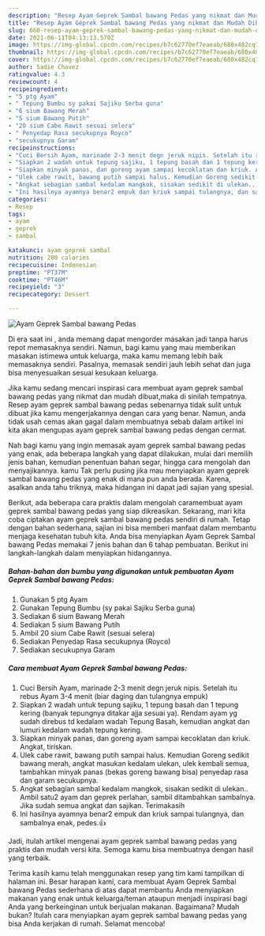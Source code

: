 ```yaml
---
description: "Resep Ayam Geprek Sambal bawang Pedas yang nikmat dan Mudah Dibuat"
title: "Resep Ayam Geprek Sambal bawang Pedas yang nikmat dan Mudah Dibuat"
slug: 660-resep-ayam-geprek-sambal-bawang-pedas-yang-nikmat-dan-mudah-dibuat
date: 2021-06-11T04:13:13.570Z
image: https://img-global.cpcdn.com/recipes/b7c62770ef7eaeab/680x482cq70/ayam-geprek-sambal-bawang-pedas-foto-resep-utama.jpg
thumbnail: https://img-global.cpcdn.com/recipes/b7c62770ef7eaeab/680x482cq70/ayam-geprek-sambal-bawang-pedas-foto-resep-utama.jpg
cover: https://img-global.cpcdn.com/recipes/b7c62770ef7eaeab/680x482cq70/ayam-geprek-sambal-bawang-pedas-foto-resep-utama.jpg
author: Sadie Chavez
ratingvalue: 4.3
reviewcount: 4
recipeingredient:
- "5 ptg Ayam"
- " Tepung Bumbu sy pakai Sajiku Serba guna"
- "6 sium Bawang Merah"
- "5 sium Bawang Putih"
- "20 sium Cabe Rawit sesuai selera"
- " Penyedap Rasa secukupnya Royco"
- "secukupnya Garam"
recipeinstructions:
- "Cuci Bersih Ayam, marinade 2-3 menit degn jeruk nipis. Setelah itu rebus Ayam 3-4 menit (biar daging dan tulangnya empuk)"
- "Siapkan 2 wadah untuk tepung sajiku, 1 tepung basah dan 1 tepung kering (banyak tepungnya ditakar ajja sesuai ya). Rendam ayam yg sudah direbus td kedalam wadah Tepung Basah, kemudian angkat dan lumuri kedalam wadah tepung kering."
- "Siapkan minyak panas, dan goreng ayam sampai kecoklatan dan kriuk. Angkat, tiriskan."
- "Ulek cabe rawit, bawang putih sampai halus. Kemudian Goreng sedikit bawang merah, angkat masukan kedalam ulekan, ulek kembali semua, tambahkan minyak panas (bekas goreng bawang bisa) penyedap rasa dan garam secukupnya."
- "Angkat sebagian sambal kedalam mangkok, sisakan sedikit di ulekan.. Ambil satu2 ayam dan geprek perlahan, sambil ditambahkan sambalnya. Jika sudah semua angkat dan sajikan. Terimakasih"
- "Ini hasilnya ayamnya benar2 empuk dan kriuk sampai tulangnya, dan sambalnya enak, pedes.👍"
categories:
- Resep
tags:
- ayam
- geprek
- sambal

katakunci: ayam geprek sambal 
nutrition: 280 calories
recipecuisine: Indonesian
preptime: "PT37M"
cooktime: "PT46M"
recipeyield: "3"
recipecategory: Dessert

---
```



![Ayam Geprek Sambal bawang Pedas](https://img-global.cpcdn.com/recipes/b7c62770ef7eaeab/680x482cq70/ayam-geprek-sambal-bawang-pedas-foto-resep-utama.jpg)

Di era  saat ini , anda memang dapat mengorder masakan jadi tanpa harus repot memasaknya sendiri. Namun, bagi kamu yang mau memberikan masakan istimewa untuk keluarga, maka kamu memang lebih baik memasaknya sendiri. Pasalnya, memasak sendiri jauh lebih sehat dan juga bisa menyesuaikan sesuai kesukaan keluarga.

Jika kamu sedang mencari inspirasi cara membuat ayam geprek sambal bawang pedas yang nikmat dan mudah dibuat,maka di sinilah tempatnya. Resep ayam geprek sambal bawang pedas  sebenarnya tidak sulit untuk dibuat jika kamu mengerjakannya dengan cara yang benar. Namun, anda tidak usah cemas akan gagal dalam membuatnya 
sebab dalam artikel ini kita akan mengupas ayam geprek sambal bawang pedas dengan cermat.  



Nah bagi kamu yang ingin memasak ayam geprek sambal bawang pedas yang enak, ada beberapa langkah yang dapat dilakukan, mulai dari memilih jenis bahan, kemudian penentuan bahan segar, hingga cara mengolah dan menyajikannya. kamu Tak perlu pusing jika mau menyiapkan ayam geprek sambal bawang pedas yang enak di mana pun anda berada. Karena, asalkan anda  tahu triknya, maka hidangan ini dapat jadi sajian yang spesial.

Berikut, ada beberapa cara praktis  dalam mengolah caramembuat ayam geprek sambal bawang pedas yang siap dikreasikan. Sekarang, mari kita coba ciptakan ayam geprek sambal bawang pedas sendiri di rumah. Tetap dengan bahan sederhana, sajian ini bisa memberi manfaat dalam membantu menjaga kesehatan tubuh kita. Anda bisa menyiapkan Ayam Geprek Sambal bawang Pedas memakai 7 jenis bahan dan 6 tahap pembuatan. Berikut ini langkah-langkah dalam menyiapkan hidangannya.

<!--inarticleads1-->

##### Bahan-bahan dan bumbu yang digunakan untuk pembuatan Ayam Geprek Sambal bawang Pedas:

1. Gunakan 5 ptg Ayam
1. Gunakan  Tepung Bumbu (sy pakai Sajiku Serba guna)
1. Sediakan 6 sium Bawang Merah
1. Sediakan 5 sium Bawang Putih
1. Ambil 20 sium Cabe Rawit (sesuai selera)
1. Sediakan  Penyedap Rasa secukupnya (Royco)
1. Sediakan secukupnya Garam




<!--inarticleads2-->

##### Cara membuat Ayam Geprek Sambal bawang Pedas:

1. Cuci Bersih Ayam, marinade 2-3 menit degn jeruk nipis. Setelah itu rebus Ayam 3-4 menit (biar daging dan tulangnya empuk)
1. Siapkan 2 wadah untuk tepung sajiku, 1 tepung basah dan 1 tepung kering (banyak tepungnya ditakar ajja sesuai ya). Rendam ayam yg sudah direbus td kedalam wadah Tepung Basah, kemudian angkat dan lumuri kedalam wadah tepung kering.
1. Siapkan minyak panas, dan goreng ayam sampai kecoklatan dan kriuk. Angkat, tiriskan.
1. Ulek cabe rawit, bawang putih sampai halus. Kemudian Goreng sedikit bawang merah, angkat masukan kedalam ulekan, ulek kembali semua, tambahkan minyak panas (bekas goreng bawang bisa) penyedap rasa dan garam secukupnya.
1. Angkat sebagian sambal kedalam mangkok, sisakan sedikit di ulekan.. Ambil satu2 ayam dan geprek perlahan, sambil ditambahkan sambalnya. Jika sudah semua angkat dan sajikan. Terimakasih
1. Ini hasilnya ayamnya benar2 empuk dan kriuk sampai tulangnya, dan sambalnya enak, pedes.👍




Jadi, itulah artikel mengenai  ayam geprek sambal bawang pedas  yang praktis dan mudah versi kita. Semoga kamu bisa membuatnya dengan hasil yang terbaik. 

Terima kasih kamu telah menggunakan resep yang tim kami tampilkan di halaman ini. Besar harapan kami, cara membuat  Ayam Geprek Sambal bawang Pedas sederhana di atas dapat membantu Anda menyiapkan makanan yang enak untuk keluarga/teman ataupun menjadi inspirasi bagi Anda yang berkeinginan untuk berjualan makanan. Bagaimana? Mudah bukan? Itulah cara menyiapkan ayam geprek sambal bawang pedas yang bisa Anda kerjakan di rumah. Selamat mencoba!

